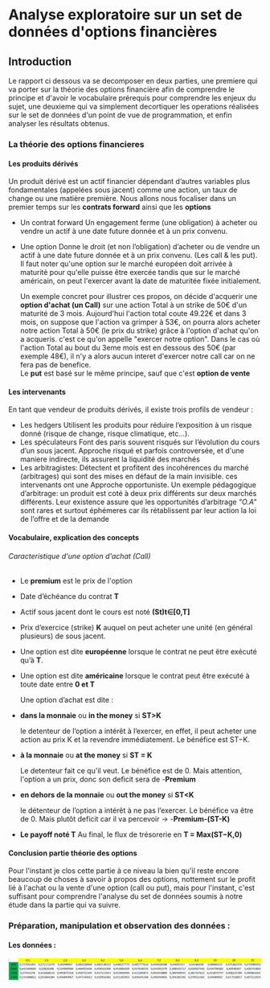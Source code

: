 # Analyse exploratoire sur un set de données d'options financières
## Introduction
  Le rapport ci dessous va se decomposer en deux parties, une premiere qui va porter sur la théorie des options financière afin de comprendre le principe et d'avoir le vocabulaire prérequis pour comprendre les enjeux du sujet, une deuxieme qui va simplement decortiquer les operations réalisées sur le set de données d'un point de vue de programmation, et enfin analyser les résultats obtenus.
### La théorie des options financieres
#### Les produits dérivés
  Un produit dérivé est un actif financier dépendant d’autres variables plus
  fondamentales (appelées sous jacent) comme une action, un taux de change
  ou une matière première. Nous allons nous focaliser dans un premier temps sur les __contrats forward__ ainsi que les __options__

* Un contrat forward
  Un engagement ferme (une obligation) à acheter ou vendre un actif à une date future donnée et à un prix convenu.

* Une option
  Donne le droit (et non l’obligation) d’acheter ou de vendre un actif à une date future donnée et à un prix convenu. (Les call & les put).
  Il faut noter qu'une option sur le marché européen doit arrivée à maturité pour qu'elle puisse être exercée tandis que sur le marché américain, on peut l'exercer avant la date de maturitée fixée initialement.

  Un exemple concret pour illustrer ces propos, on décide d'acquerir une __option d'achat (un Call)__ sur une action Total à un strike de 50€ d'un maturité de 3 mois.
  Aujourd'hui l'action total coute 49.22€  et dans 3 mois, on suppose que l'action va grimper à 53€, on pourra alors acheter notre action Total à 50€ (le prix du strike) grâce à l'option d'achat qu'on a acqueris. c'est ce qu'on appelle "exercer notre option". Dans le cas où l'action Total au bout du 3eme mois est en dessous des 50€ (par exemple 48€), il n'y a alors aucun interet d'exercer notre call car on ne fera pas de benefice.   
  Le __put__ est basé sur le même principe, sauf que c'est __option de vente__

#### Les intervenants
  En tant que vendeur de produits dérivés, il existe trois profils de vendeur :

* Les hedgers
  Utilisent les produits pour réduire l’exposition à un risque donné (risque de change, risque climatique, etc...).
* Les spéculateurs
  Font des paris souvent risqués sur l’évolution du cours d’un sous jacent.
  Approche risqué et parfois controversée, et d'une maniere indirecte, ils assurent la liquidité des marchés
* Les arbitragistes:
  Détectent et profitent des incohérences du marché (arbitrages) qui sont des mises en défaut de la main invisible.
  ces intervenants ont une Approche opportuniste.
  Un exemple pédagogique d’arbitrage: un produit est coté à deux prix différents sur deux marchés différents.
  Leur existence assure que les opportunités d’arbitrage _"O.A"_ sont rares et surtout éphémeres car ils rétablissent par leur action la loi de l’offre et de la demande

#### Vocabulaire, explication des concepts
###### Caracteristique d'une option d'achat (Call)

* Le __premium__ est le prix de l'option
* Date d’échéance du contrat __T__
* Actif sous jacent dont le cours est noté __(St)t∈[0,T]__
* Prix d’exercice (strike) __K__ auquel on peut acheter une unité (en général plusieurs) de sous jacent.

* Une option est dite __européenne__ lorsque le contrat ne peut être exécuté qu’à __T__.
* Une option est dite __américaine__ lorsque le contrat peut être exécuté à toute date entre __0 et T__

  Une option d’achat est dite :
* __dans la monnaie__ ou __in the money__  si __ST>K__

  le detenteur de l’option a intérêt à l’exercer, en effet, il peut acheter une action au prix K
  et la revendre immédiatement.
  Le bénéfice est ST−K.

* __à la monnaie__ ou __at the money__  si __ST = K__

  Le detenteur fait ce qu'il veut. Le bénéfice est de 0. Mais attention, l'option a un prix, donc son deficit sera de -__Premium__

* __en dehors de la monnaie__ ou __out the money__ si __ST<K__

  le détenteur de l’option a intérêt à ne pas l’exercer.
  Le bénéfice va être de 0. Mais plutôt deficit car il va percevoir -> -__Premium-(ST-K)__

* __Le payoff noté T__
Au final, le flux de trésorerie en
__T = Max(ST−K,0)__

#### Conclusion partie théorie des options

  Pour l'instant je clos cette partie à ce niveau la bien qu'il reste encore beaucoup de choses à savoir à propos des options, nottement sur le profit lié à l'achat ou la vente d'une option (call ou put), mais pour l'instant, c'est suffisant pour comprendre l'analyse du set de données soumis à notre étude dans la partie qui va suivre.

### Préparation, manipulation et observation des données :

#### Les données :

![donnes view](/screenshots/basic-data-view.png)
